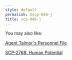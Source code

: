 ```yaml
---
style: default
permalink: Xscp-048-j
title: scp-048-j
---
```

You may also like:

[Agent Talmor's Personnel File](http://scp-wiki.net/agent-talmor-s-personnel-file)

[SCP-2768: Human Potential](http://scp-wiki.net/scp-2768)
